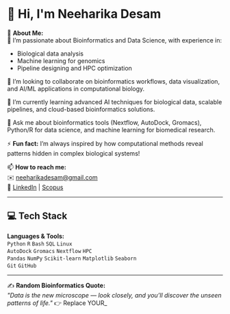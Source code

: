 # 👋 Hi, I'm Neeharika Desam  

💫 **About Me:**  
🔬 I’m passionate about Bioinformatics and Data Science, with experience in:  
- Biological data analysis  
- Machine learning for genomics  
- Pipeline designing and HPC optimization  

🤝 I’m looking to collaborate on bioinformatics workflows, data visualization, and AI/ML applications in computational biology.  

🌱 I’m currently learning advanced AI techniques for biological data, scalable pipelines, and cloud-based bioinformatics solutions.  

💬 Ask me about bioinformatics tools (Nextflow, AutoDock, Gromacs), Python/R for data science, and machine learning for biomedical research.  

⚡ **Fun fact:** I’m always inspired by how computational methods reveal patterns hidden in complex biological systems!  

📫 **How to reach me:**  
✉️ [neeharikadesam@gmail.com](mailto:neeharikadesam@gmail.com)  
🔗 [LinkedIn](https://uk.linkedin.com/in/neeharika-desam) | [Scopus](https://www.scopus.com/authid/detail.uri?authorId=57211598816)

---

## 💻 **Tech Stack**
**Languages & Tools:**  
`Python` `R` `Bash` `SQL` `Linux`  
`AutoDock` `Gromacs` `Nextflow` `HPC`  
`Pandas` `NumPy` `Scikit-learn` `Matplotlib` `Seaborn`  
`Git` `GitHub`  

---

✍️ **Random Bioinformatics Quote:**  
*"Data is the new microscope — look closely, and you’ll discover the unseen patterns of life."*
👉 Replace YOUR_

<!---
neeharika-6/neeharika-6 is a ✨ special ✨ repository because its `README.md` (this file) appears on your GitHub profile.
You can click the Preview link to take a look at your changes.
--->
